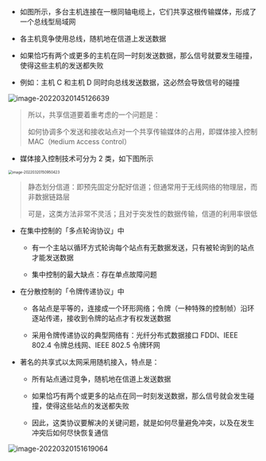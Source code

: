 - 如图所示，多台主机连接在一根同轴电缆上，它们共享这根传输媒体，形成了一个总线型局域网

- 各主机竞争使用总线，随机地在信道上发送数据

- 如果恰巧有两个或更多的主机在同一时刻发送数据，那么信号就要发生碰撞，使得这些主机的发送都失败

- 例如：主机 C 和主机 D 同时向总线发送数据，这必然会导致信号的碰撞

![image-20220320145126639](https://aliyun-oss-lpj.oss-cn-qingdao.aliyuncs.com/images/old-from-gitee-2022-03-25/by-picgo/image-20220320145126639.png)

> 所以，共享信道要着重考虑的一个问题是：
>
> 如何协调多个发送和接收站点对一个共享传输媒体的占用，即媒体接入控制 MAC（`M`edium `A`ccess `C`ontrol）

- 媒体接入控制技术可分为 2 类，如下图所示

<img src="https://aliyun-oss-lpj.oss-cn-qingdao.aliyuncs.com/images/old-from-gitee-2022-03-25/by-picgo/image-20220320150950423.png" alt="image-20220320150950423" style="zoom:50%;" />

> 静态划分信道：即预先固定分配好信道；但通常用于无线网络的物理层，而非数据链路层
> 
> 可是，这类方法非常不灵活；且对于突发性的数据传输，信道的利用率很低

- 在集中控制的「多点轮询协议」中

	- 有一个主站以循环方式轮询每个站点有无数据发送，只有被轮询到的站点才能发送数据

	- 集中控制的最大缺点：存在单点故障问题

- 在分散控制的「令牌传递协议」中

	- 各站点是平等的，连接成一个环形网络；令牌（一种特殊的控制帧）沿环逐站传递，接收到令牌的站点才有权发送数据

	- 采用令牌传递协议的典型网络有：光纤分布式数据接口 FDDI、IEEE 802.4 令牌总线网、IEEE 802.5 令牌环网

- 著名的共享式以太网采用随机接入，特点是：

	- 所有站点通过竞争，随机地在信道上发送数据

	- 如果恰巧有两个或更多的站点在同一时刻发送数据，那么信号就会发生碰撞，使得这些站点的发送都失败

	- 因此，这类协议要解决的关键问题，就是如何尽量避免冲突，以及在发生冲突后如何尽快恢复通信

![image-20220320151619064](https://aliyun-oss-lpj.oss-cn-qingdao.aliyuncs.com/images/old-from-gitee-2022-03-25/by-picgo/image-20220320151619064.png)
